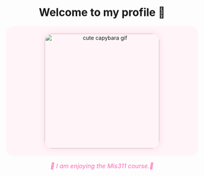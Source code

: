 <h1 align="center">Welcome to my profile 💖</h1>

<p align="center" style="background-color:#fff5f9; padding:20px; border-radius:20px;">
  <img src="https://media4.giphy.com/media/v1.Y2lkPTc5MGI3NjExdDMyOG5uN…12MV9pbnRlcm5hbF9naWZfYnlfaWQmY3Q9Zw/4Lyd8tJk410iI/giphy.gif" 
       width="300" 
       alt="cute capybara gif" 
       style="border-radius:20px; box-shadow:0px 0px 15px rgba(255,182,193,0.5);"/>
</p>

<p align="center" style="color:#ff69b4; font-size:16px; font-style:italic;">
  🌷 I am enjoying the Mis311 course.🌷
</p>
